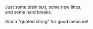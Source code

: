Just some plain text,
some new lines,
\
and some hard breaks.

And a "quoted string" for good measure!
